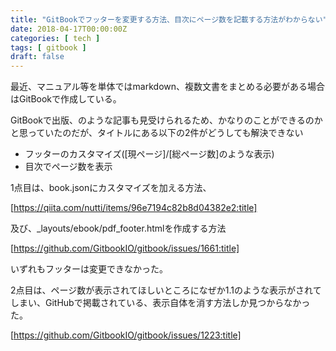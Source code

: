 ```yaml
---
title: "GitBookでフッターを変更する方法、目次にページ数を記載する方法がわからない"
date: 2018-04-17T00:00:00Z
categories: [ tech ]
tags: [ gitbook ]
draft: false
---
```


最近、マニュアル等を単体ではmarkdown、複数文書をまとめる必要がある場合はGitBookで作成している。

GitBookで出版、のような記事も見受けられるため、かなりのことができるのかと思っていたのだが、タイトルにある以下の2件がどうしても解決できない

* フッターのカスタマイズ([現ページ]/[総ページ数]のような表示)
* 目次でページ数を表示

1点目は、book.jsonにカスタマイズを加える方法、

[https://qiita.com/nutti/items/96e7194c82b8d04382e2:title]

及び、_layouts/ebook/pdf_footer.htmlを作成する方法

[https://github.com/GitbookIO/gitbook/issues/1661:title]

いずれもフッターは変更できなかった。

2点目は、ページ数が表示されてほしいところになぜか1.1のような表示がされてしまい、GitHubで掲載されている、表示自体を消す方法しか見つからなかった。

[https://github.com/GitbookIO/gitbook/issues/1223:title]
